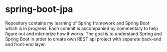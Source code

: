# spring-boot-jpa

Repository contains my learning of Spring framework and Spring Boot which is in progress.
Each commit is accompanied by commentary to help figure out and interiorize how it works.
The goal is to understand Spring and Spring Boot in order to create own REST api project with separete back-end and front-end layer.
